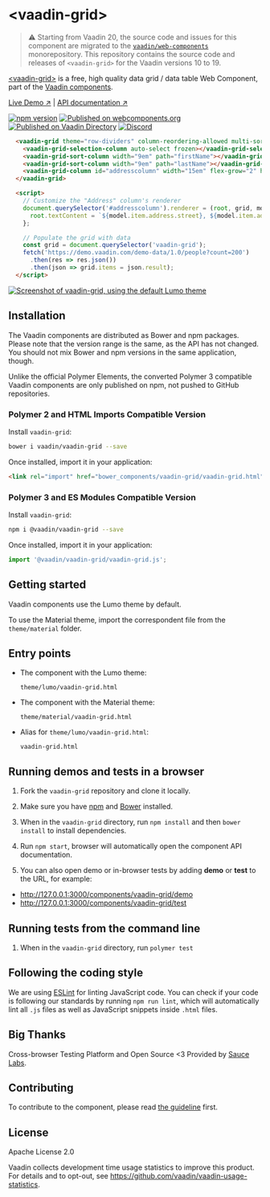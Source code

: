 # &lt;vaadin-grid&gt;

> ⚠️ Starting from Vaadin 20, the source code and issues for this component are migrated to the [`vaadin/web-components`](https://github.com/vaadin/web-components/tree/master/packages/vaadin-grid) monorepository.
> This repository contains the source code and releases of `<vaadin-grid>` for the Vaadin versions 10 to 19.

[&lt;vaadin-grid&gt;](https://vaadin.com/components/vaadin-grid) is a free, high quality data grid / data table Web
Component, part of the [Vaadin components](https://vaadin.com/components).

[Live Demo ↗](https://vaadin.com/components/vaadin-grid/html-examples)
|
[API documentation ↗](https://vaadin.com/components/vaadin-grid/html-api)

[![npm version](https://badge.fury.io/js/%40vaadin%2Fvaadin-grid.svg)](https://badge.fury.io/js/%40vaadin%2Fvaadin-grid)
[![Published on webcomponents.org](https://img.shields.io/badge/webcomponents.org-published-blue.svg)](https://www.webcomponents.org/element/vaadin/vaadin-grid)
[![Published on Vaadin Directory](https://img.shields.io/badge/Vaadin%20Directory-published-00b4f0.svg)](https://vaadin.com/directory/component/vaadinvaadin-grid)
[![Discord](https://img.shields.io/discord/732335336448852018?label=discord)](https://discord.gg/PHmkCKC)

<!---
```
<custom-element-demo>
  <template>
    <script src="../webcomponentsjs/webcomponents-lite.js"></script>
    <link rel="import" href="../iron-ajax/iron-ajax.html">
    <link rel="import" href="vaadin-grid.html">
    <link rel="import" href="vaadin-grid-selection-column.html">
    <link rel="import" href="vaadin-grid-sort-column.html">
    <next-code-block></next-code-block>
  </template>
</custom-element-demo>
```
-->

```html
  <vaadin-grid theme="row-dividers" column-reordering-allowed multi-sort>
    <vaadin-grid-selection-column auto-select frozen></vaadin-grid-selection-column>
    <vaadin-grid-sort-column width="9em" path="firstName"></vaadin-grid-sort-column>
    <vaadin-grid-sort-column width="9em" path="lastName"></vaadin-grid-sort-column>
    <vaadin-grid-column id="addresscolumn" width="15em" flex-grow="2" header="Address"></vaadin-grid-column>
  </vaadin-grid>

  <script>
    // Customize the "Address" column's renderer
    document.querySelector('#addresscolumn').renderer = (root, grid, model) => {
      root.textContent = `${model.item.address.street}, ${model.item.address.city}`;
    };

    // Populate the grid with data
    const grid = document.querySelector('vaadin-grid');
    fetch('https://demo.vaadin.com/demo-data/1.0/people?count=200')
      .then(res => res.json())
      .then(json => grid.items = json.result);
  </script>
```

[<img src="https://raw.githubusercontent.com/vaadin/vaadin-grid/master/screenshot.png" alt="Screenshot of vaadin-grid, using the default Lumo theme">](https://vaadin.com/components/vaadin-grid)

## Installation

The Vaadin components are distributed as Bower and npm packages. Please note that the version range is the same, as the
API has not changed. You should not mix Bower and npm versions in the same application, though.

Unlike the official Polymer Elements, the converted Polymer 3 compatible Vaadin components are only published on npm,
not pushed to GitHub repositories.

### Polymer 2 and HTML Imports Compatible Version

Install `vaadin-grid`:

```sh
bower i vaadin/vaadin-grid --save
```

Once installed, import it in your application:

```html
<link rel="import" href="bower_components/vaadin-grid/vaadin-grid.html">
```

### Polymer 3 and ES Modules Compatible Version

Install `vaadin-grid`:

```sh
npm i @vaadin/vaadin-grid --save
```

Once installed, import it in your application:

```js
import '@vaadin/vaadin-grid/vaadin-grid.js';
```

## Getting started

Vaadin components use the Lumo theme by default.

To use the Material theme, import the correspondent file from the `theme/material` folder.

## Entry points

- The component with the Lumo theme:

  `theme/lumo/vaadin-grid.html`

- The component with the Material theme:

  `theme/material/vaadin-grid.html`

- Alias for `theme/lumo/vaadin-grid.html`:

  `vaadin-grid.html`

## Running demos and tests in a browser

1. Fork the `vaadin-grid` repository and clone it locally.

1. Make sure you have [npm](https://www.npmjs.com/) and [Bower](https://bower.io) installed.

1. When in the `vaadin-grid` directory, run `npm install` and then `bower install` to install dependencies.

1. Run `npm start`, browser will automatically open the component API documentation.

1. You can also open demo or in-browser tests by adding **demo** or **test** to the URL, for example:

- http://127.0.0.1:3000/components/vaadin-grid/demo
- http://127.0.0.1:3000/components/vaadin-grid/test

## Running tests from the command line

1. When in the `vaadin-grid` directory, run `polymer test`

## Following the coding style

We are using [ESLint](http://eslint.org/) for linting JavaScript code. You can check if your code is following our
standards by running `npm run lint`, which will automatically lint all `.js` files as well as JavaScript snippets
inside `.html` files.

## Big Thanks

Cross-browser Testing Platform and Open Source <3 Provided by [Sauce Labs](https://saucelabs.com).

## Contributing

To contribute to the component, please
read [the guideline](https://github.com/vaadin/vaadin-core/blob/master/CONTRIBUTING.md) first.

## License

Apache License 2.0

Vaadin collects development time usage statistics to improve this product. For details and to opt-out,
see https://github.com/vaadin/vaadin-usage-statistics.
